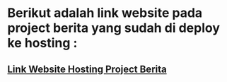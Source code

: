 # Berikut adalah link website pada project berita yang sudah di deploy ke hosting :

## [Link Website Hosting Project Berita](https://alta-vuejs-news-app.herokuapp.com)
